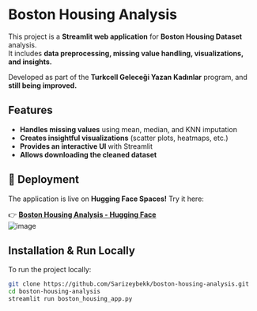 # Boston Housing Analysis 

This project is a **Streamlit web application** for **Boston Housing Dataset** analysis.  
It includes **data preprocessing, missing value handling, visualizations, and insights.**  

Developed as part of the **Turkcell Geleceği Yazan Kadınlar** program, and **still being improved.** 

## Features  
- **Handles missing values** using mean, median, and KNN imputation  
- **Creates insightful visualizations** (scatter plots, heatmaps, etc.)  
- **Provides an interactive UI** with Streamlit  
- **Allows downloading the cleaned dataset**  

## 🚀 Deployment  
The application is live on **Hugging Face Spaces!** Try it here:  

👉 **[Boston Housing Analysis - Hugging Face](https://huggingface.co/spaces/sarizeybek/boston-housing-analysis)**  
![image](https://github.com/user-attachments/assets/63ff0c4a-b6b0-46d8-b078-3411a1a3a49f)


## Installation & Run Locally  
To run the project locally:  
```bash
git clone https://github.com/Sarizeybekk/boston-housing-analysis.git
cd boston-housing-analysis
streamlit run boston_housing_app.py

